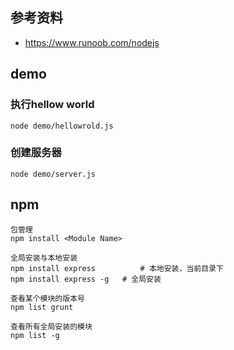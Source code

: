 ## 参考资料
- https://www.runoob.com/nodejs

## demo
### 执行hellow world
```
node demo/hellowrold.js
```

### 创建服务器
```
node demo/server.js
```


## npm
```
包管理
npm install <Module Name>

全局安装与本地安装
npm install express          # 本地安装，当前目录下
npm install express -g   # 全局安装

查看某个模块的版本号
npm list grunt

查看所有全局安装的模块
npm list -g

```




